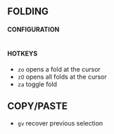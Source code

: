 ## FOLDING
#### CONFIGURATION
```
```
#### HOTKEYS
- `zo` opens a fold at the cursor
- `zO` opens all folds at the cursor
- `za` toggle fold

## COPY/PASTE
- `gv` recover previous selection
